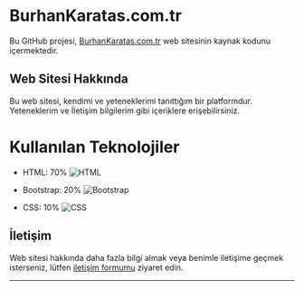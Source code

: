 # BurhanKaratas.com.tr

Bu GitHub projesi, [BurhanKaratas.com.tr](https://burhankaratas.com.tr) web sitesinin kaynak kodunu içermektedir. 


## Web Sitesi Hakkında

Bu web sitesi, kendimi ve yeteneklerimi tanıttığım bir platformdur. Yeteneklerim ve İletişim bilgilerim gibi içeriklere erişebilirsiniz.


# Kullanılan Teknolojiler

- HTML: 70%
  ![HTML](https://progress-bar.dev/70)
  
- Bootstrap: 20%
  ![Bootstrap](https://progress-bar.dev/20)
  
- CSS: 10%
  ![CSS](https://progress-bar.dev/10)


## İletişim

Web sitesi hakkında daha fazla bilgi almak veya benimle iletişime geçmek isterseniz, lütfen [iletişim formumu](https://burhankaratas.com.tr) ziyaret edin.

---
